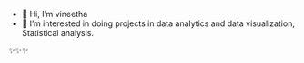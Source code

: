 - 👋 Hi, I’m vineetha
- 👀 I’m interested in doing projects in data analytics and data visualization, Statistical analysis.

✨✨✨

<!---
tiru18324/tiru18324 is a ✨ special ✨ repository because its `README.md` (this file) appears on your GitHub profile.
You can click the Preview link to take a look at your changes.
--->
